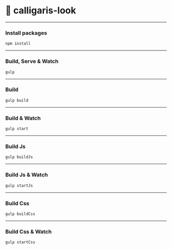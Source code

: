 # 💎 calligaris-look
___

### Install packages
```
npm install
```
___

### Build, Serve & Watch
```
gulp
```
___

### Build
```
gulp build
```
___

### Build & Watch
```
gulp start
```
___

### Build Js
```
gulp buildJs
```
___

### Build Js & Watch
```
gulp startJs
```
___

### Build Css
```
gulp buildCss
```
___

### Build Css & Watch
```
gulp startCss
```

<!--

// DEBUGGING RXCOMP

"bundle": [{
  "input": [
    "node_modules/rxjs/bundles/rxjs.umd.js",
    "node_modules/rxcomp/dist/iife/rxcomp.js",
    "node_modules/rxcomp-form/dist/iife/rxcomp-form.js",
    "node_modules/swiper/js/swiper.js",
    "node_modules/gsap/dist/EasePack.js",
    "node_modules/gsap/dist/gsap.js"
  ],
  "output": "docs/js/vendors.js",
  "minify": true
}, {
  "input": [
    "node_modules/swiper/css/swiper.css"
  ],
  "output": "docs/css/vendors.css",
  "minify": true
}]

"bundle": [{
  "input": [
    "node_modules/rxjs/bundles/rxjs.umd.js",
    "../../../rxcomp/dist/iife/rxcomp.js",
    "../../../rxcomp-form/dist/iife/rxcomp-form.js",
    "node_modules/swiper/js/swiper.js",
    "node_modules/gsap/dist/EasePack.js",
    "node_modules/gsap/dist/gsap.js"
  ],
  "output": "docs/js/vendors.js",
  "minify": true
}, {
  "input": [
    "node_modules/swiper/css/swiper.css"
  ],
  "output": "docs/css/vendors.css",
  "minify": true
}]

-->
